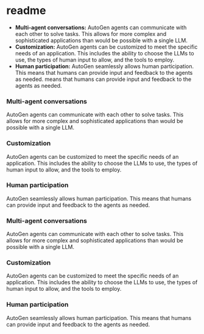 # readme

- **Multi-agent conversations:** AutoGen agents can communicate with each other to solve tasks. This allows for more complex and sophisticated applications than would be possible with a single LLM.
- **Customization:** AutoGen agents can be customized to meet the specific needs of an application. This includes the ability to choose the LLMs to use, the types of human input to allow, and the tools to employ.
- **Human participation:** AutoGen seamlessly allows human participation. This means that humans can provide input and feedback to the agents as needed. means that humans can provide input and feedback to the agents as needed.


### Multi-agent conversations
AutoGen agents can communicate with each other to solve tasks. This allows for more complex and sophisticated applications than would be possible with a single LLM.

### Customization
AutoGen agents can be customized to meet the specific needs of an application. This includes the ability to choose the LLMs to use, the types of human input to allow, and the tools to employ.

### Human participation
AutoGen seamlessly allows human participation. This means that humans can provide input and feedback to the agents as needed.

### Multi-agent conversations
AutoGen agents can communicate with each other to solve tasks. This allows for more complex and sophisticated applications than would be possible with a single LLM.

### Customization
AutoGen agents can be customized to meet the specific needs of an application. This includes the ability to choose the LLMs to use, the types of human input to allow, and the tools to employ.

### Human participation
AutoGen seamlessly allows human participation. This means that humans can provide input and feedback to the agents as needed.
